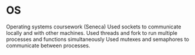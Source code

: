 # OS
Operating systems coursework (Seneca) 
Used sockets to communicate locally and with other machines.
Used threads and fork to run multiple processes and functions simultaneously
Used mutexes and semaphores to communicate between processes.
